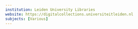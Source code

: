 ```yaml
---
institution: Leiden University Libraries
website: https://digitalcollections.universiteitleiden.nl
subjects: [Various]
---
```

